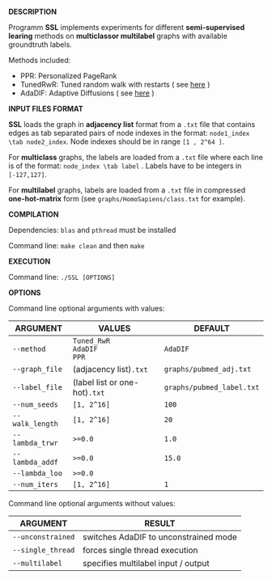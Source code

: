 __DESCRIPTION__

Programm __SSL__ implements experiments for different __semi-supervised learing__ methods on __multiclassor multilabel__ graphs with available groundtruth labels. 

Methods included:
- PPR: Personalized PageRank
- TunedRwR: Tuned random walk with restarts ( see [here](https://experts.umn.edu/ws/portalfiles/portal/99184908)  )
- AdaDIF: Adaptive Diffusions ( see [here](https://arxiv.org/pdf/1804.02081.pdf) )
	

__INPUT FILES FORMAT__

__SSL__ loads the graph in __adjacency list__ format from a `.txt` file that contains edges as tab separated pairs of node indexes in the format: `node1_index \tab node2_index`. Node indexes should be in range `[1 , 2^64 ]`. 

For __multiclass__ graphs, the labels are loaded from a `.txt` file where each line is of the format: `node_index \tab label` . Labels have to be integers in `[-127,127]`. 

For __multilabel__ graphs, labels are loaded from a `.txt` file in compressed __one-hot-matrix__ form (see `graphs/HomoSapiens/class.txt` for example).


__COMPILATION__

Dependencies: `blas` and `pthread`  must be installed

Command line: `make clean` and then `make`

__EXECUTION__
		      	 
Command line: `./SSL [OPTIONS]`

__OPTIONS__

Command line optional arguments with values:

ARGUMENT | VALUES | DEFAULT
-------- | ------ | -------
`--method` |  `Tuned_RwR` <br/> `AdaDIF` <br/> `PPR`| `AdaDIF`   	
`--graph_file` | (adjacency list)`.txt` | `graphs/pubmed_adj.txt`
`--label_file` | (label list or one-hot)`.txt` | `graphs/pubmed_label.txt`
`--num_seeds` | `[1, 2^16]` | `100`
`--walk_length` | `[1, 2^16]` | `20`
`--lambda_trwr` | `>=0.0` | `1.0`
`--lambda_addf` | `>=0.0` | `15.0`
`--lambda_loo` | `>=0.0` |     
`--num_iters` | `[1, 2^16]` | `1`

Command line optional arguments without values:

ARGUMENT | RESULT
-------- | ------
`--unconstrained` | switches AdaDIF to unconstrained mode
`--single_thread` | forces single thread execution
`--multilabel` | specifies multilabel input / output















